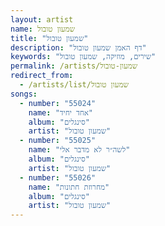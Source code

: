 ```yaml
---
layout: artist
name: שמעון טובול
title: "שמעון טובול"
description: "דף האמן שמעון טובול"
keywords: "שירים, מוזיקה, שמעון טובול"
permalink: /artists/שמעון-טובול
redirect_from:
  - /artists/list/שמעון טובול
songs:
  - number: "55024"
    name: "אחד יחיד"
    album: "סינגלים"
    artist: "שמעון טובול"
  - number: "55025"
    name: "לשה״ר לא מדבר אלי"
    album: "סינגלים"
    artist: "שמעון טובול"
  - number: "55026"
    name: "מחרוזת חתונות"
    album: "סינגלים"
    artist: "שמעון טובול"
---
```

